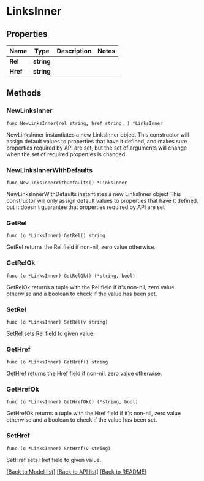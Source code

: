 # LinksInner

## Properties

Name | Type | Description | Notes
------------ | ------------- | ------------- | -------------
**Rel** | **string** |  | 
**Href** | **string** |  | 

## Methods

### NewLinksInner

`func NewLinksInner(rel string, href string, ) *LinksInner`

NewLinksInner instantiates a new LinksInner object
This constructor will assign default values to properties that have it defined,
and makes sure properties required by API are set, but the set of arguments
will change when the set of required properties is changed

### NewLinksInnerWithDefaults

`func NewLinksInnerWithDefaults() *LinksInner`

NewLinksInnerWithDefaults instantiates a new LinksInner object
This constructor will only assign default values to properties that have it defined,
but it doesn't guarantee that properties required by API are set

### GetRel

`func (o *LinksInner) GetRel() string`

GetRel returns the Rel field if non-nil, zero value otherwise.

### GetRelOk

`func (o *LinksInner) GetRelOk() (*string, bool)`

GetRelOk returns a tuple with the Rel field if it's non-nil, zero value otherwise
and a boolean to check if the value has been set.

### SetRel

`func (o *LinksInner) SetRel(v string)`

SetRel sets Rel field to given value.


### GetHref

`func (o *LinksInner) GetHref() string`

GetHref returns the Href field if non-nil, zero value otherwise.

### GetHrefOk

`func (o *LinksInner) GetHrefOk() (*string, bool)`

GetHrefOk returns a tuple with the Href field if it's non-nil, zero value otherwise
and a boolean to check if the value has been set.

### SetHref

`func (o *LinksInner) SetHref(v string)`

SetHref sets Href field to given value.



[[Back to Model list]](../README.md#documentation-for-models) [[Back to API list]](../README.md#documentation-for-api-endpoints) [[Back to README]](../README.md)


